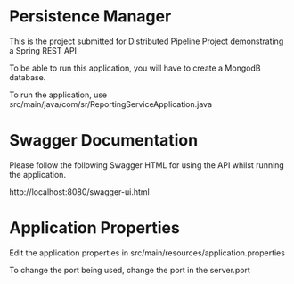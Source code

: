 # Persistence Manager

This is the project submitted for Distributed Pipeline Project demonstrating a Spring REST API

To be able to run this application, you will have to create a MongodB database.

To run the application, use src/main/java/com/sr/ReportingServiceApplication.java

# Swagger Documentation

Please follow the following Swagger HTML for using the API whilst running the application. 

http://localhost:8080/swagger-ui.html

# Application Properties

Edit the application properties in src/main/resources/application.properties

To change the port being used, change the port in the server.port

